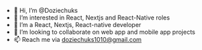- 👋 Hi, I’m @Doziechuks
- 👀 I’m interested in React, Nextjs and React-Native roles
- 🌱 I’m a React, Nextjs, React-native developer
- 💞️ I’m looking to collaborate on web app and mobile app projects
- 📫 Reach me via doziechuks1010@gmail.com

<!---
Doziechuks/Doziechuks is a ✨ special ✨ repository because its `README.md` (this file) appears on your GitHub profile.
You can click the Preview link to take a look at your changes.
--->
